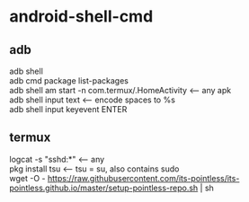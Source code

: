 # android-shell-cmd


## adb
adb shell  
adb cmd package list-packages  
adb shell am start -n com.termux/.HomeActivity <-- any apk  
adb shell input text <text> <-- encode spaces to %s  
adb shell input keyevent ENTER  


## termux
logcat -s "sshd:*" <-- any  
pkg install tsu <-- tsu = su, also contains sudo  
wget -O - https://raw.githubusercontent.com/its-pointless/its-pointless.github.io/master/setup-pointless-repo.sh | sh  
